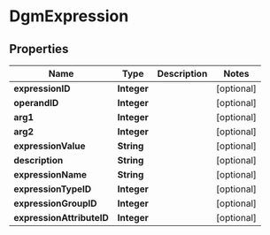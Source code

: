 
# DgmExpression

## Properties
Name | Type | Description | Notes
------------ | ------------- | ------------- | -------------
**expressionID** | **Integer** |  |  [optional]
**operandID** | **Integer** |  |  [optional]
**arg1** | **Integer** |  |  [optional]
**arg2** | **Integer** |  |  [optional]
**expressionValue** | **String** |  |  [optional]
**description** | **String** |  |  [optional]
**expressionName** | **String** |  |  [optional]
**expressionTypeID** | **Integer** |  |  [optional]
**expressionGroupID** | **Integer** |  |  [optional]
**expressionAttributeID** | **Integer** |  |  [optional]



